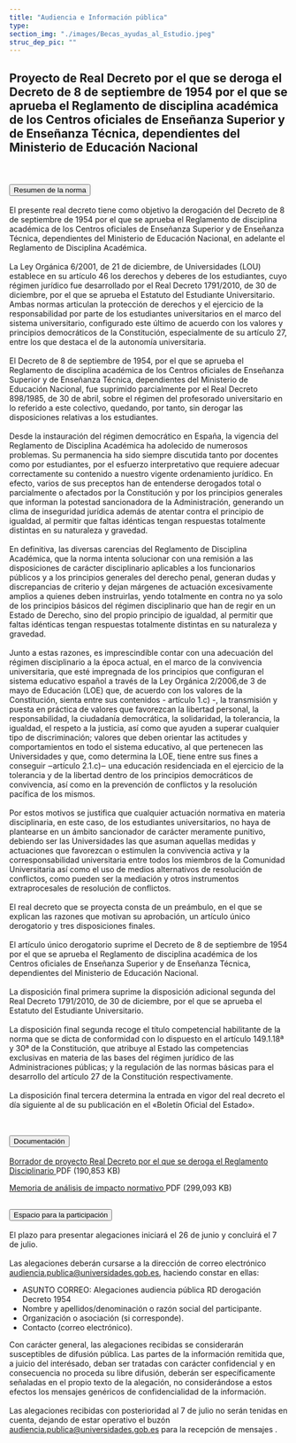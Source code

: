 ```yaml
---
title: "Audiencia e Información pública"
type: 
section_img: "./images/Becas_ayudas_al_Estudio.jpeg"
struc_dep_pic: ""
---
```

## Proyecto de Real Decreto por el que se deroga el Decreto de 8 de septiembre de 1954 por el que se aprueba el Reglamento de disciplina académica de los Centros oficiales de Enseñanza Superior y de Enseñanza Técnica, dependientes del Ministerio de Educación Nacional <br><br>
<section>
    <article>
        <div class="container container_xl_accoordion p-0">
            <div class="row mt-4">
                <div class="col-lg-12 content_collapse mb-120">
                                <div class="accordion" id="accordionPanelsStayOpenExample">
                                    <div class="accordion-item">
                                        <h2 class="accordion-header" id="panelsStayOpen-headingOne">
                                            <button class="accordion-button collapsed" type="button" data-bs-toggle="collapse" data-bs-target="#panelsStayOpen-collapseOne" aria-expanded="false" aria-controls="panelsStayOpen-collapseOne">
                                               Resumen de la norma
                                            </button>
                                        </h2>
                                        <div id="panelsStayOpen-collapseOne" class="accordion-collapse collapse " aria-labelledby="panelsStayOpen-headingOne">
                                            <div class="accordion-body">
                                                <article id="section_link">
                                                    <div class="container-fluid">
                                                        <div class="row">
                                                            <div class="col-12">
                                                                El presente real decreto tiene como objetivo la derogación del Decreto de 8 de septiembre de 1954 por el que se aprueba el Reglamento de disciplina académica de los Centros oficiales de Enseñanza Superior y de Enseñanza Técnica, dependientes del Ministerio de Educación Nacional, en adelante el Reglamento de Disciplina Académica.  <br><br>
								La Ley Orgánica 6/2001, de 21 de diciembre, de Universidades (LOU) establece en su artículo 46 los derechos y deberes de los estudiantes, cuyo régimen jurídico fue desarrollado por el Real Decreto 1791/2010, de 30 de diciembre, por el que se aprueba el Estatuto del Estudiante Universitario. Ambas normas articulan la protección de derechos y el ejercicio de la responsabilidad por parte de los estudiantes universitarios en el marco del sistema universitario, configurado este último de acuerdo con los valores y principios democráticos de la Constitución, especialmente de su artículo 27, entre los que destaca el de la autonomía universitaria.  <br><br>
								El Decreto de 8 de septiembre de 1954, por el que se aprueba el Reglamento de disciplina académica de los Centros oficiales de Enseñanza Superior y de Enseñanza Técnica, dependientes del Ministerio de Educación Nacional, fue suprimido parcialmente por el Real Decreto 898/1985, de 30 de abril, sobre el régimen del profesorado universitario en lo referido a este colectivo, quedando, por tanto, sin derogar las disposiciones relativas a los estudiantes.  <br><br>
								Desde la instauración del régimen democrático en España, la vigencia del Reglamento de Disciplina Académica ha adolecido de numerosos problemas. Su permanencia ha sido siempre discutida tanto por docentes como por estudiantes, por el esfuerzo interpretativo que requiere adecuar correctamente su contenido a nuestro vigente ordenamiento jurídico. En efecto, varios de sus preceptos han de entenderse derogados total o parcialmente o afectados por la Constitución y por los principios generales que informan la potestad sancionadora de la Administración, generando un clima de inseguridad jurídica además de atentar contra el principio de igualdad, al permitir que faltas idénticas tengan respuestas totalmente distintas en su naturaleza y gravedad.  <br><br>
								En definitiva, las diversas carencias del Reglamento de Disciplina Académica, que la norma intenta solucionar con una remisión a las disposiciones de carácter disciplinario aplicables a los funcionarios públicos y a los principios generales del derecho penal, generan dudas y discrepancias de criterio y dejan márgenes de actuación excesivamente amplios a quienes deben instruirlas, yendo totalmente en contra no ya solo de los principios básicos del régimen disciplinario que han de regir en un Estado de Derecho, sino del propio principio de igualdad, al permitir que faltas idénticas tengan respuestas totalmente distintas en su naturaleza y gravedad.  <br><br>
								Junto a estas razones, es imprescindible contar con una adecuación del régimen disciplinario a la época actual, en el marco de la convivencia universitaria, que esté impregnada de los principios que configuran el sistema educativo español a través de la Ley Orgánica 2/2006,de 3 de mayo de Educación (LOE) que, de acuerdo con los valores de la Constitución, sienta entre sus contenidos - artículo 1.c) -, la transmisión y puesta en práctica de valores que favorezcan la libertad personal, la responsabilidad, la ciudadanía democrática, la solidaridad, la tolerancia, la igualdad, el respeto a la justicia, así como que ayuden a superar cualquier tipo de discriminación; valores que deben orientar las actitudes y comportamientos en todo el sistema educativo, al que pertenecen las Universidades y que, como determina la LOE, tiene entre sus fines a conseguir ‒artículo 2.1.c)‒ una educación residenciada en el ejercicio de la tolerancia y de la libertad dentro de los principios democráticos de convivencia, así como en la prevención de conflictos y la resolución pacífica de los mismos.  <br><br>
								Por estos motivos se justifica que cualquier actuación normativa en materia disciplinaria, en este caso, de los estudiantes universitarios, no haya de plantearse en un ámbito sancionador de carácter meramente punitivo, debiendo ser las Universidades las que asuman aquellas medidas y actuaciones que favorezcan o estimulen la convivencia activa y la corresponsabilidad universitaria entre todos los miembros de la Comunidad Universitaria así como el uso de medios alternativos de resolución de conflictos, como pueden ser la mediación y otros instrumentos extraprocesales de resolución de conflictos.  <br><br>
								El real decreto que se proyecta consta de un preámbulo, en el que se explican las razones que motivan su aprobación, un artículo único derogatorio y tres disposiciones finales.  <br><br>
								El artículo único derogatorio suprime el Decreto de 8 de septiembre de 1954 por el que se aprueba el Reglamento de disciplina académica de los Centros oficiales de Enseñanza Superior y de Enseñanza Técnica, dependientes del Ministerio de Educación Nacional.  <br><br>
								La disposición final primera suprime la disposición adicional segunda del Real Decreto 1791/2010, de 30 de diciembre, por el que se aprueba el Estatuto del Estudiante Universitario.  <br><br>
								La disposición final segunda recoge el título competencial habilitante de la norma que se dicta de conformidad con lo dispuesto en el artículo 149.1.18ª y 30ª de la Constitución, que atribuye al Estado las competencias exclusivas en materia de las bases del régimen jurídico de las Administraciones públicas; y la regulación de las normas básicas para el desarrollo del artículo 27 de la Constitución respectivamente.  <br><br>
								La disposición final tercera determina la entrada en vigor del real decreto el día siguiente al de su publicación en el «Boletín Oficial del Estado».  <br><br>
                                                            </div>
                                                        </div>
                                                    </div>
                                                </article>
                                            </div>
                                        </div>
                                    </div>
                                    <div class="accordion-item">
                                        <h2 class="accordion-header" id="panelsStayOpen-headingTwo">
                                            <button class="accordion-button collapsed" type="button" data-bs-toggle="collapse" data-bs-target="#panelsStayOpen-collapseTwo" aria-expanded="false">
                                                Documentación
                                            </button>
                                        </h2>
                                        <div id="panelsStayOpen-collapseTwo" class="accordion-collapse collapse" aria-labelledby="panelsStayOpen-headingTwo">
                                            <div class="accordion-body">
                                                <article id="section_link">
                                                    <div class="container-fluid">
                                                        <div class="row">
                                                            <div class="col-12">
								<div class="col-lg-12 cards_download_cnt">  
			<div class="row"> 
				<div class="download_card"> 
					<a class="card" href="{{<siteurl>}}documentos/pdf/tu_administracion/Proyecto_RD_Derogacion_Reglamento_Disciplinario.pdf"target="_blank"> 
					<div class="card-header"> 
						   <i class="fal fa-download"></i> 
					</div> </a> 
					<div class="card-body"> 
						<p class="text_file"><a class="card" href="{{<siteurl>}}documentos/pdf/tu_administracion/Proyecto_RD_Derogacion_Reglamento_Disciplinario.pdf"target="_blank">
						<span class="tit">Borrador de proyecto Real Decreto por el que se deroga el Reglamento Disciplinario </span></a> <i class="fal fa-file-pdf pdf_icon text-danger"></i> PDF (190,853 KB)
					</div>
				</div> 	
				<div class="download_card"> 
					<a class="card" href="{{<siteurl>}}{{<siteurl>}}documentos/pdf/tu_administracion/MAIN_RD_Derogacion_Reglamento_Disciplinario.pdf" target="_blank"> 
					<div class="card-header"> 
						   <i class="fal fa-download"></i> 
					</div> </a> 
					<div class="card-body"> 
						<p class="text_file"><a class="card" href="{{<siteurl>}}{{<siteurl>}}documentos/pdf/tu_administracion/MAIN_RD_Derogacion_Reglamento_Disciplinario.pdf" target="_blank">  
						<span class="tit">Memoria de análisis de impacto normativo  </span></a> <i class="fal fa-file-pdf pdf_icon text-danger"></i> PDF (299,093 KB)
					</div>
				</div>
			</div> 
		</div> 
                                                            </div>
                                                        </div>
                                                    </div>
                                                </article>
                                            </div>
                                        </div>
				</div>
                                    <div class="accordion-item">
                                        <h2 class="accordion-header" id="panelsStayOpen-headingTree">
                                            <button class="accordion-button collapsed" type="button" data-bs-toggle="collapse" data-bs-target="#panelsStayOpen-collapseTree" aria-expanded="false">
                                                 Espacio para la participación
                                            </button>
                                        </h2>
                                        <div id="panelsStayOpen-collapseTree" class="accordion-collapse collapse" aria-labelledby="panelsStayOpen-headingTree">
                                            <div class="accordion-body">
                                                <article id="section_link">
                                                    <div class="container-fluid">
                                                        <div class="row">
                                                            <div class="col-12">
                                                        	El plazo para presentar alegaciones iniciará el 26 de junio y concluirá el 7 de julio.<br><br>
								Las alegaciones deberán cursarse a la dirección de correo electrónico <a href="mailto:audiencia.publica@universidades.gob.es">audiencia.publica@universidades.gob.es</a>, haciendo constar en ellas:
								<ul>
									<li>ASUNTO CORREO: Alegaciones audiencia pública RD derogación Decreto 1954 </li>
									<li>Nombre y apellidos/denominación o razón social del participante. </li>
									<li>Organización o asociación (si corresponde). </li>
									<li>Contacto (correo electrónico). </li>
								</ul>
								Con carácter general, las alegaciones recibidas se considerarán susceptibles de difusión pública. Las partes de la información remitida que, a juicio del interésado, deban ser tratadas con carácter confidencial y en consecuencia no proceda su libre difusión, deberán ser específicamente señaladas en el propio texto de la alegación, no considerándose a estos efectos los mensajes genéricos de confidencialidad de la información.  <br><br>
								Las alegaciones recibidas con posterioridad al 7 de julio no serán tenidas en cuenta, dejando de estar operativo el buzón <a href="mailto:audiencia.publica@universidades.gob.es">audiencia.publica@universidades.gob.es</a> para la recepción de mensajes .
								</div>
                                            </div>
                                        </div>
                                    </article>
                                </div>
                            </div>
                        </div>         
                    </div>
                </div>
            </div>
        </div>
    </article>
</section>